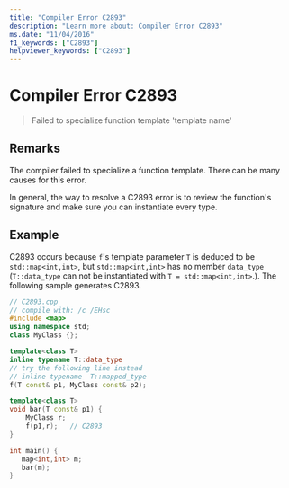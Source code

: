 ```yaml
---
title: "Compiler Error C2893"
description: "Learn more about: Compiler Error C2893"
ms.date: "11/04/2016"
f1_keywords: ["C2893"]
helpviewer_keywords: ["C2893"]
---
```

# Compiler Error C2893

> Failed to specialize function template 'template name'

## Remarks

The compiler failed to specialize a function template. There can be many causes for this error.

In general, the way to resolve a C2893 error is to review the function's signature and make sure you can instantiate every type.

## Example

C2893 occurs because `f`'s template parameter `T` is deduced to be `std::map<int,int>`, but `std::map<int,int>` has no member `data_type` (`T::data_type` can not be instantiated with `T = std::map<int,int>`.). The following sample generates C2893.

```cpp
// C2893.cpp
// compile with: /c /EHsc
#include <map>
using namespace std;
class MyClass {};

template<class T>
inline typename T::data_type
// try the following line instead
// inline typename  T::mapped_type
f(T const& p1, MyClass const& p2);

template<class T>
void bar(T const& p1) {
    MyClass r;
    f(p1,r);   // C2893
}

int main() {
   map<int,int> m;
   bar(m);
}
```
